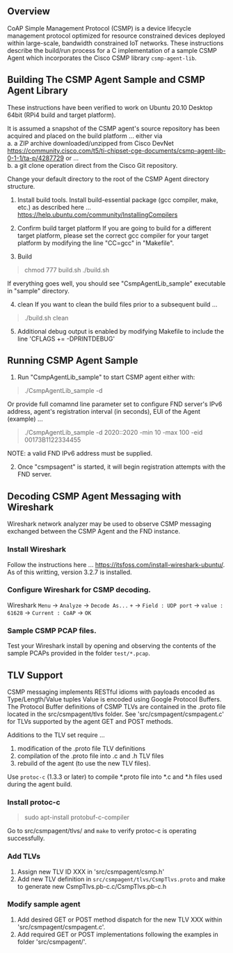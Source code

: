 ## Overview
CoAP Simple Management Protocol (CSMP) is a device lifecycle management protocol optimized for resource constrained devices deployed within large-scale, bandwidth constrained IoT networks.
These instructions describe the build/run process for a C implementation of a sample CSMP Agent which incorporates the Cisco CSMP library `csmp-agent-lib`.

## Building The CSMP Agent Sample and CSMP Agent Library

These instructions have been verified to work on Ubuntu 20.10 Desktop 64bit (RPi4 build and target platform).

It is assumed a snapshot of the CSMP agent's source repository has been acquired and placed on the build platform ... either via  
a. a ZIP archive downloaded/unzipped from Cisco DevNet https://community.cisco.com/t5/ti-chipset-cge-documents/csmp-agent-lib-0-1-1/ta-p/4287729 or ...  
b. a git clone operation direct from the Cisco Git repository.

Change your default directory to the root of the CSMP Agent directory structure.

1. Install build tools.
Install build-essential package (gcc compiler, make, etc.) as described here ... https://help.ubuntu.com/community/InstallingCompilers

2. Confirm build target platform
If you are going to build for a different target platform, please set the correct gcc compiler for your target platform by modifying the line "CC=gcc" in "Makefile".

3. Build
>   chmod 777 build.sh
>  ./build.sh

If everything goes well, you should see "CsmpAgentLib_sample" executable in "sample" directory.

4. clean
If you want to clean the build files prior to a subsequent build ...
>  ./build.sh clean

5. Additional debug output is enabled by modifying Makefile to include the line 'CFLAGS += -DPRINTDEBUG'

## Running CSMP Agent Sample
1. Run "CsmpAgentLib_sample" to start CSMP agent either with:
> ./CsmpAgentLib_sample -d <FND IPv6 address>

Or provide full comamnd line parameter set to configure FND server's IPv6 address, agent's registration interval (in seconds), EUI of the Agent (example) ...
>./CsmpAgentLib_sample -d 2020::2020 -min 10 -max 100 -eid 00173B1122334455

NOTE: a valid FND IPv6 address must be supplied.

2. Once "csmpsagent" is started, it will begin registration attempts with the FND server.

## Decoding CSMP Agent Messaging with Wireshark
Wireshark network analyzer may be used to observe CSMP messaging exchanged between the CSMP Agent and the FND instance.

### Install Wireshark
Follow the instructions here ... https://itsfoss.com/install-wireshark-ubuntu/.  As of this writting, version 3.2.7 is installed.

### Configure Wireshark for CSMP decoding.
Wireshark `Menu` -> `Analyze` -> `Decode As...` `+` -> `Field : UDP port` -> `value : 61628` -> `Current : CoAP` -> `OK`

### Sample CSMP PCAP files.
Test your Wireshark install by opening and observing the contents of the sample PCAPs provided in the folder `test/*.pcap`.

## TLV Support
CSMP messaging implements RESTful idioms with payloads encoded as Type/Length/Value tuples  Value is encoded using Google Protocol Buffers.  
The Protocol Buffer definitions of CSMP TLVs are contained in the .proto file located in the src/csmpagent/tlvs folder.
See 'src/csmpagent/csmpagent.c' for TLVs supported by the agent GET and POST methods.

Additions to the TLV set require ...
1. modification of the .proto file TLV definitions
2. compilation of the .proto file into .c and .h TLV files
3. rebuild of the agent (to use the new TLV files).  

Use `protoc-c` (1.3.3 or later) to compile *.proto file into *.c and *.h files used during the agent build.

### Install protoc-c
> sudo apt-install protobuf-c-compiler  

Go to src/csmpagent/tlvs/ and `make` to verify protoc-c is operating successfully.

### Add TLVs
1. Assign new TLV ID XXX in 'src/csmpagent/csmp.h'
2. Add new TLV definition in `src/csmpagent/tlvs/CsmpTlvs.proto` and make to generate new CsmpTlvs.pb-c.c/CsmpTlvs.pb-c.h

### Modify sample agent
1. Add desired GET or POST method dispatch for the new TLV XXX within 'src/csmpagent/csmpagent.c'.  
2. Add required GET or POST implementations following the examples in folder 'src/csmpagent/'.  
